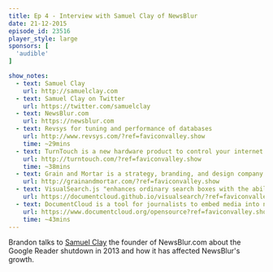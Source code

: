 ```yaml
---
title: Ep 4 - Interview with Samuel Clay of NewsBlur
date: 21-12-2015
episode_id: 23516
player_style: large
sponsors: [
  'audible'
]

show_notes:
  - text: Samuel Clay
    url: http://samuelclay.com
  - text: Samuel Clay on Twitter
    url: https://twitter.com/samuelclay
  - text: NewsBlur.com
    url: https://newsblur.com
  - text: Revsys for tuning and performance of databases
    url: http://www.revsys.com/?ref=faviconvalley.show
    time: ~29mins
  - text: TurnTouch is a new hardware product to control your internet of things, coming soon to Kickstarter
    url: http://turntouch.com/?ref=faviconvalley.show
    time: ~38mins
  - text: Grain and Mortar is a strategy, branding, and design company
    url: http://grainandmortar.com/?ref=faviconvalley.show
  - text: VisualSearch.js "enhances ordinary search boxes with the ability to autocomplete faceted search queries"
    url: https://documentcloud.github.io/visualsearch/?ref=faviconvalley.show
  - text: DocumentCloud is a tool for journalists to embed media into news stories
    url: https://www.documentcloud.org/opensource?ref=faviconvalley.show
    time: ~43mins
---
```


Brandon talks to [Samuel Clay](https://twitter.com/samuelclay) the founder of NewsBlur.com about the Google Reader shutdown in 2013 and how it has affected NewsBlur's growth.
